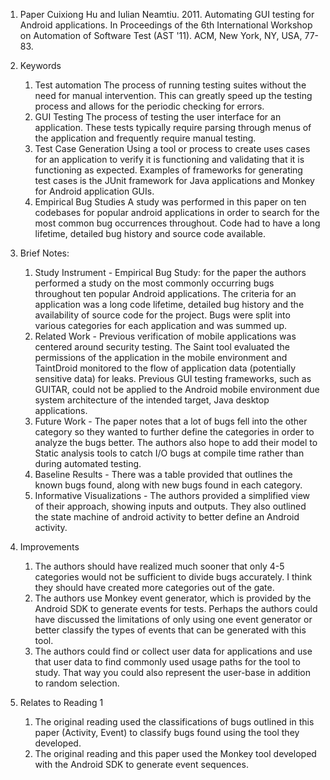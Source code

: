 
1. Paper
	Cuixiong Hu and Iulian Neamtiu. 2011. Automating GUI testing for Android applications. In Proceedings of the 6th International Workshop on Automation of Software Test (AST '11). ACM, New York, NY, USA, 77-83. 

2. Keywords
	1. Test automation
The process of running testing suites without the need for manual intervention. This can greatly speed up the testing process and allows for the periodic checking for errors.
	2. GUI Testing
The process of testing the user interface for an application. These tests typically require parsing through menus of the application and frequently require manual testing. 
	3. Test Case Generation
Using a tool or process to create uses cases for an application to verify it is functioning and validating that it is functioning as expected. Examples of frameworks for generating test cases is the JUnit framework for Java applications and Monkey for Android application GUIs. 
	4. Empirical Bug Studies
A study was performed in this paper on ten codebases for popular android applications in order to search for the most common bug occurrences throughout. Code had to have a long lifetime, detailed bug history and source code available. 
3. Brief Notes:
	1. Study Instrument - Empirical Bug Study: for the paper the authors performed a study on the most commonly occurring bugs throughout ten popular Android applications. The criteria for an application was a long code lifetime, detailed bug history and the availability of source code for the project. Bugs were split into various categories for each application and was summed up.
	2. Related Work -  Previous verification of mobile applications was centered around security testing. The Saint tool evaluated the permissions of the application in the mobile environment and TaintDroid monitored to the flow of application data (potentially sensitive data) for leaks. Previous GUI testing frameworks, such as GUITAR, could not be applied to the Android mobile environment due system architecture of the intended target, Java desktop applications.
	3. Future Work - The paper notes that a lot of bugs fell into the other category so they wanted to further define the categories in order to analyze the bugs better. The authors also hope to add their model to Static analysis tools to catch I/O bugs at compile time rather than during automated testing. 
	4. Baseline Results - There was a table provided that outlines the known bugs found, along with new bugs found in each category.
	5. Informative Visualizations - The authors provided a simplified view of their approach, showing inputs and outputs. They also outlined the state machine of android activity to better define an Android activity.  
4. Improvements
	1. The authors should have realized much sooner that only 4-5 categories would not be sufficient to divide bugs accurately. I think they should have created more categories out of the gate. 
	2. The authors use Monkey event generator, which is provided by the Android SDK to generate events for tests. Perhaps the authors could have discussed the limitations of only using one event generator or better classify the types of events that can be generated with this tool.
	3. The authors could find or collect user data for applications and use that user data to find commonly used usage paths for the tool to study. That way you could also represent the user-base in addition to random selection.
5. Relates to Reading 1
	1. The original reading used the classifications of bugs outlined in this paper (Activity, Event) to classify bugs found using the tool they developed.
	2. The original reading and this paper used the Monkey tool developed with the Android SDK to generate event sequences.
